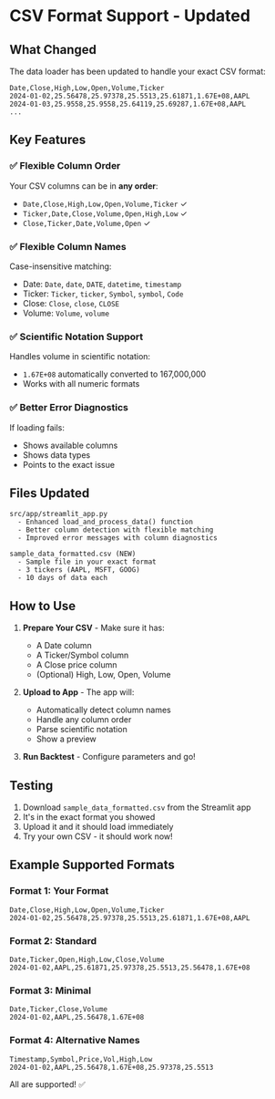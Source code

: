 # CSV Format Support - Updated

## What Changed

The data loader has been updated to handle your exact CSV format:

```
Date,Close,High,Low,Open,Volume,Ticker
2024-01-02,25.56478,25.97378,25.5513,25.61871,1.67E+08,AAPL
2024-01-03,25.9558,25.9558,25.64119,25.69287,1.67E+08,AAPL
...
```

## Key Features

### ✅ Flexible Column Order
Your CSV columns can be in **any order**:
- `Date,Close,High,Low,Open,Volume,Ticker` ✓
- `Ticker,Date,Close,Volume,Open,High,Low` ✓
- `Close,Ticker,Date,Volume,Open` ✓

### ✅ Flexible Column Names
Case-insensitive matching:
- Date: `Date`, `date`, `DATE`, `datetime`, `timestamp`
- Ticker: `Ticker`, `ticker`, `Symbol`, `symbol`, `Code`
- Close: `Close`, `close`, `CLOSE`
- Volume: `Volume`, `volume`

### ✅ Scientific Notation Support
Handles volume in scientific notation:
- `1.67E+08` automatically converted to 167,000,000
- Works with all numeric formats

### ✅ Better Error Diagnostics
If loading fails:
- Shows available columns
- Shows data types
- Points to the exact issue

## Files Updated

```
src/app/streamlit_app.py
  - Enhanced load_and_process_data() function
  - Better column detection with flexible matching
  - Improved error messages with column diagnostics

sample_data_formatted.csv (NEW)
  - Sample file in your exact format
  - 3 tickers (AAPL, MSFT, GOOG)
  - 10 days of data each
```

## How to Use

1. **Prepare Your CSV** - Make sure it has:
   - A Date column
   - A Ticker/Symbol column
   - A Close price column
   - (Optional) High, Low, Open, Volume

2. **Upload to App** - The app will:
   - Automatically detect column names
   - Handle any column order
   - Parse scientific notation
   - Show a preview

3. **Run Backtest** - Configure parameters and go!

## Testing

1. Download `sample_data_formatted.csv` from the Streamlit app
2. It's in the exact format you showed
3. Upload it and it should load immediately
4. Try your own CSV - it should work now!

## Example Supported Formats

### Format 1: Your Format
```
Date,Close,High,Low,Open,Volume,Ticker
2024-01-02,25.56478,25.97378,25.5513,25.61871,1.67E+08,AAPL
```

### Format 2: Standard
```
Date,Ticker,Open,High,Low,Close,Volume
2024-01-02,AAPL,25.61871,25.97378,25.5513,25.56478,1.67E+08
```

### Format 3: Minimal
```
Date,Ticker,Close,Volume
2024-01-02,AAPL,25.56478,1.67E+08
```

### Format 4: Alternative Names
```
Timestamp,Symbol,Price,Vol,High,Low
2024-01-02,AAPL,25.56478,1.67E+08,25.97378,25.5513
```

All are supported! ✅

